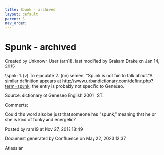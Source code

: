 ```yaml
---
title: Spunk - archived
layout: default
parent: S
nav_order:
---
```


# Spunk - archived

Created by  Unknown User (arh11), last modified by  Graham Drake on Jan 14, 2015

\spnk\: 1. (v) To ejaculate 2. (nn) semen. &quot;Spunk is not fun to talk about.&quot;A similar definition appears at http://www.urbandictionary.com/define.php?term=spunk; the entry is probably not specific to Geneseo.

Source: dictionary of Geneseo English 2001.  ST.

Comments:

Could this word also be just that someone has &quot;spunk,&quot; meaning that he or she is kind of funky and energetic?

Posted by ram19 at Nov 27, 2012 18:49

Document generated by Confluence on May 22, 2023 12:37

Atlassian
